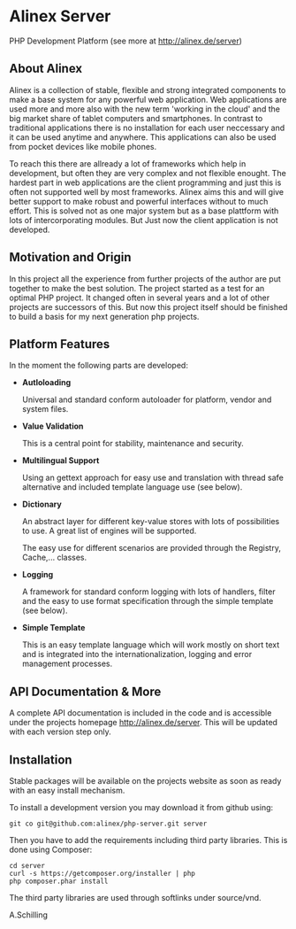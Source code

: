 Alinex Server
=============

PHP Development Platform (see more at http://alinex.de/server)

About Alinex
------------

Alinex is a collection of stable, flexible and strong integrated components to
make a base system for any powerful web application. Web applications are used
more and more also with the new term 'working in the cloud' and the big market
share of tablet computers and smartphones. In contrast to traditional
applications there is no installation for each user neccessary and it can be
used anytime and anywhere. This applications can also be used from pocket
devices like mobile phones.

To reach this there are allready a lot of frameworks which help in development,
but often they are very complex and not flexible enought. The hardest part in
web applications are the client programming and just this is often not
supported well by most frameworks. Alinex aims this and will give better support
to make robust and powerful interfaces without to much effort. This is solved
not as one major system but as a base plattform with lots of intercorporating
modules.
But Just now the client application is not developed.

Motivation and Origin
---------------------

In this project all the experience from further projects of the author are put
together to make the best solution. The project started as a test for an optimal
PHP project.
It changed often in several years and a lot of other projects are successors of
this. But now this project itself should be finished to build a basis for my
next generation php projects.

Platform Features
-----------------

In the moment the following parts are developed:

- **Autloloading** 

  Universal and standard conform autoloader for platform, vendor and system
  files.

- **Value Validation**

  This is a central point for stability, maintenance and security.

- **Multilingual Support**

  Using an gettext approach for easy use and translation with thread safe
  alternative and included template language use (see below).

- **Dictionary**

  An abstract layer for different key-value stores with lots of possibilities
  to use. A great list of engines will be supported.

  The easy use for different scenarios are provided through the Registry,
  Cache,... classes.

- **Logging**

  A framework for standard conform logging with lots of handlers, filter and
  the easy to use format specification through the simple template (see below).

- **Simple Template**

  This is an easy template language which will work mostly on short text and is
  integrated into the internationalization, logging and error management
  processes.

API Documentation & More
---------------------

A complete API documentation is included in the code and is accessible
under the projects homepage http://alinex.de/server.
This will be updated with each version step only.

Installation
------------

Stable packages will be available on the projects website as soon as ready with
an easy install mechanism.

To install a development version you may download it from github using:

    git co git@github.com:alinex/php-server.git server

Then you have to add the requirements including third party libraries. This is
done using Composer:

    cd server
    curl -s https://getcomposer.org/installer | php
    php composer.phar install

The third party libraries are used through softlinks under source/vnd.

A.Schilling
